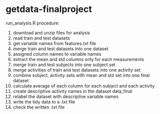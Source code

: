 # getdata-finalproject

run_analysis.R procedure:

1) download and unzip files for analysis
2) read train and test datasets
3) get variable names from features.txt file
4) merge train and test datasets into one dataset
5) assigned column names to variable names
6) extract the mean and std columns only for each measurements
7) merge train and test subjects into one subject set
8) merge activities of train and test datasets into one activity set
9) combine subject, activity sets with mean and std set into one final dataset
10) calculate average of each column for each subject and each activity
11) create descriptive activity names in the dataset data_final
12) relabel the dataset with descriptive variable names 
13) write the tidy data to a .txt file
14) check the written .txt file

